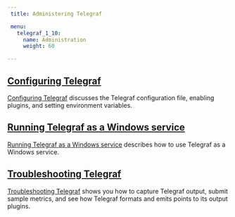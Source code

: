 ```yaml
---
 title: Administering Telegraf

 menu:
   telegraf_1_10:
     name: Administration
     weight: 60

---
```


## [Configuring Telegraf](/telegraf/v1.10/administration/configuration/)

[Configuring Telegraf](/telegraf/v1.10/administration/configuration/) discusses the Telegraf configuration file, enabling plugins, and setting environment variables.

## [Running Telegraf as a Windows service](/telegraf/v1.10/administration/windows_service/)

[Running Telegraf as a Windows service](/telegraf/v1.10/administration/windows_service/) describes how to use Telegraf as a Windows service.

## [Troubleshooting Telegraf](/telegraf/v1.10/administration/troubleshooting/)

[Troubleshooting Telegraf](/telegraf/v1.10/administration/troubleshooting/) shows you how to capture Telegraf output, submit sample metrics, and see how Telegraf formats and emits points to its output plugins.
